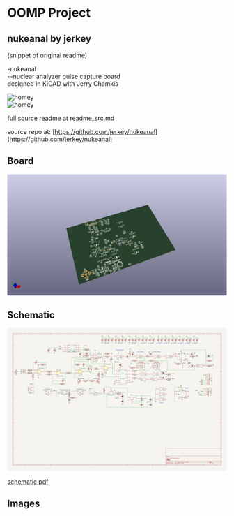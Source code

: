 # OOMP Project  
## nukeanal  by jerkey  
  
(snippet of original readme)  
  
-nukeanal  
--nuclear analyzer pulse capture board  
designed in KiCAD with Jerry Chamkis  
  
![homey](https://raw.github.com/jerkey/nukeanal/master/schematic.png)  
![homey](https://raw.github.com/jerkey/nukeanal/master/board.png)  
  
  full source readme at [readme_src.md](readme_src.md)  
  
source repo at: [https://github.com/jerkey/nukeanal](https://github.com/jerkey/nukeanal)  
## Board  
  
[![working_3d.png](working_3d_600.png)](working_3d.png)  
## Schematic  
  
[![working_schematic.png](working_schematic_600.png)](working_schematic.png)  
  
[schematic pdf](working_schematic.pdf)  
## Images  
